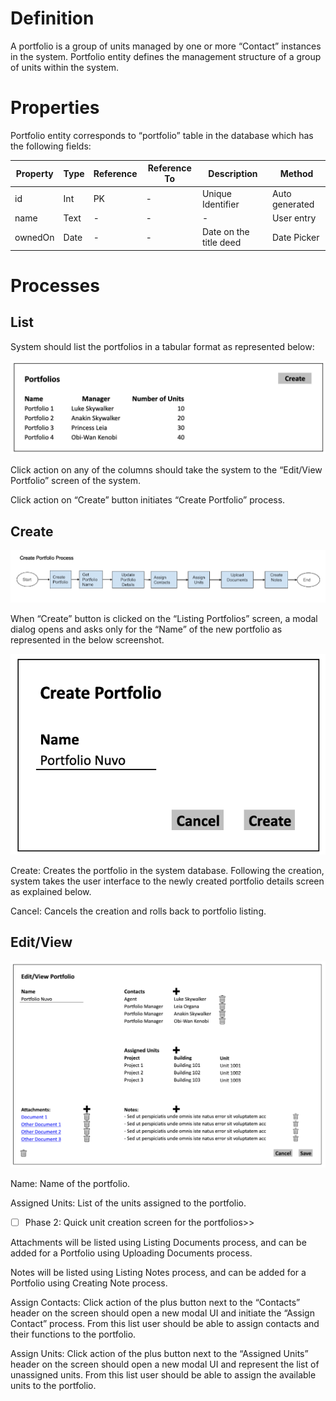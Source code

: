 # Definition
A portfolio is a group of units managed by one or more “Contact” instances in the system. Portfolio entity defines the management structure of a group of units within the system. 

# Properties

Portfolio entity corresponds to “portfolio” table in the database which has the following fields:

| Property  | Type   | Reference | Reference To | Description | Method
| ------    | ------ | ------    | ------       | ------      | ------
id|Int|PK|-|Unique Identifier|Auto generated
name|Text|-|-|-|User entry
ownedOn|Date|-|-|Date on the title deed|Date Picker

# Processes

## List

System should list the portfolios in a tabular format as represented below:

![image](uploads/7449d434821c249555e911cce397e27e/image.png)

Click action on any of the columns should take the system to the “Edit/View Portfolio” screen of the system.

Click action on “Create” button initiates “Create Portfolio” process.

## Create

![image](uploads/09e25abbad29ac60075bc60db553e66e/image.png)

When “Create” button is clicked on the “Listing Portfolios” screen, a modal dialog opens and asks only for the “Name” of the new portfolio as represented in the below screenshot. 

![image](uploads/42362b825faa21d465ff6c713d91ede1/image.png)

Create: Creates the portfolio in the system database. Following the creation, system takes the user interface to the newly created portfolio details screen as explained below.

Cancel: Cancels the creation and rolls back to portfolio listing.

## Edit/View

![image](uploads/12d0d50522afe3fb3cfe35127334c9c2/image.png)

Name: Name of the portfolio.

Assigned Units: List of the units assigned to the portfolio.

* [ ] Phase 2: Quick unit creation screen for the portfolios>>

Attachments will be listed using Listing Documents process, and can be added for a Portfolio using Uploading Documents process.

Notes will be listed using Listing Notes process, and can be added for a Portfolio using Creating Note process.

Assign Contacts: Click action of the plus button next to the “Contacts” header on the screen should open a new modal UI and initiate the “Assign Contact” process. From this list user should be able to assign contacts and their functions to the portfolio. 

Assign Units: Click action of the plus button next to the “Assigned Units” header on the screen should open a new modal UI and represent the list of unassigned units. From this list user should be able to assign the available units to the portfolio.

